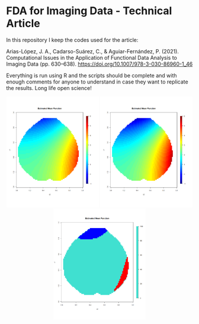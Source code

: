 # FDA for Imaging Data - Technical Article
In this repository I keep the codes used for the article:

Arias-López, J. A., Cadarso-Suárez, C., & Aguiar-Fernández, P. (2021). Computational Issues in the Application of Functional Data Analysis to Imaging Data (pp. 630–638). https://doi.org/10.1007/978-3-030-86960-1_46

Everything is run using R and the scripts should be complete and with enough comments for anyone to understand in case they want to replicate the results. Long life open science!

<div align="center">
<img src="Figures/EMF1.png" width="250"/> <img src="Figures/EMF2.png" width="250"/> <img src="Figures/differences.png" width="250"/>
</div>